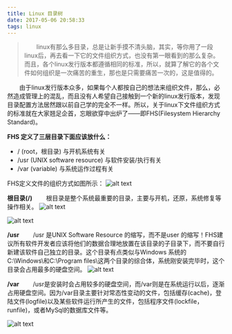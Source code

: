 ```yaml
---
title: Linux 目录树
date: 2017-05-06 20:58:33
tags: linux
---
```


>　　linux有那么多目录，总是让新手摸不清头脑，其实，等你用了一段linux后，再去看一下它的文件组织方式，也没有第一眼看到的那么复杂。而且，各个linux发行版本都遵循相同的标准，所以，就算了解它的各个文件如何组织是一次痛苦的重生，那也是只需要痛苦一次的，这是值得的。
<!-- more -->

　　由于linux发行版本众多，如果每个人都按自己的想法来组织文件，那么，必然造成管理上的混乱，而且没有人希望自己接触到一个新的linux发行版本，发现目录配置方法居然跟以前自己学的完全不一样。所以，关于linux下文件组织方式的标准就在大家翘足企首，忘眼欲穿中出炉了——即FHS(Filesystem Hierarchy Standard)。

**FHS 定义了三层目录下面应该放什么：**
- / (root，根目录) 与开机系统有关
- /usr (UNIX software resource) 与软件安装/执行有关
- /var (variable) 与系统运作过程有关

FHS定义文件的组织方式如图所示：
![alt text](http://i.imgur.com/RVX81.gif)

**根目录(/)**
　　根目录是整个系统最重要的目录，主要与开机，还原，系统修复等操作相关。
![alt text](http://i.imgur.com/orMiD.png)

![alt text](http://i.imgur.com/E9DNx.png)

**/usr**
　　/usr 是UNIX Software Resource 的缩写，而不是user 的缩写！FHS建议所有软件开发者应该将他们的数据合理地放置在该目录的子目录下，而不要自行新建该软件自己独立的目录。这个目录有点类似与Windows 系统的C:\Windows\和C:\Program files\这两个目录的综合体，系统刚安装完毕时，这个目录会占用最多的硬盘空间。
![alt text](http://i.imgur.com/7tJjZ.png)

**/var**
　　/usr是安装时会占用较多的硬盘空间，而/var则是在系统运行以后，逐渐占用硬盘空间。因为/var目录主要针对常态性变动的文件，包括缓存(cache)，登陆文件(logfile)以及某些软件运行所产生的文件，包括程序文件(lockfile，runfile)，或者MySql的数据库文件等。

![alt text](http://i.imgur.com/USLvN.png)
